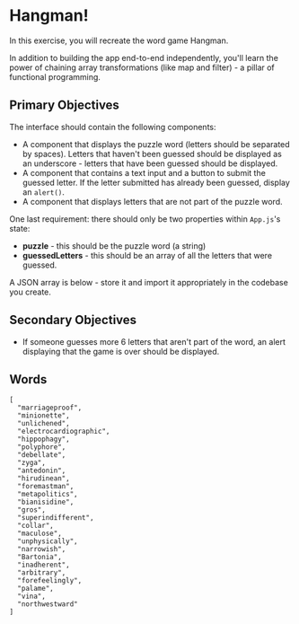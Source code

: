 # Hangman!
In this exercise, you will recreate the word game Hangman.

In addition to building the app end-to-end independently, you'll learn the power of chaining array transformations (like map and filter) - a pillar of functional programming.

## Primary Objectives
The interface should contain the following components:
* A component that displays the puzzle word (letters should be separated by spaces).  Letters that haven't been guessed should be displayed as an underscore - letters that have been guessed should be displayed.
* A component that contains a text input and a button to submit the guessed letter.  If the letter submitted has already been guessed, display an `alert()`.
* A component that displays letters that are not part of the puzzle word.

One last requirement: there should only be two properties within `App.js`'s state:

 - **puzzle** - this should be the puzzle word (a string)
 - **guessedLetters** - this should be an array of all the letters that were guessed.

A JSON array is below - store it and import it appropriately in the codebase you create.

## Secondary Objectives

* If someone guesses more 6 letters that aren't part of the word, an alert displaying that the game is over should be displayed.


## Words
```
[
  "marriageproof",
  "minionette",
  "unlichened",
  "electrocardiographic",
  "hippophagy",
  "polyphore",
  "debellate",
  "zyga",
  "antedonin",
  "hirudinean",
  "foremastman",
  "metapolitics",
  "bianisidine",
  "gros",
  "superindifferent",
  "collar",
  "maculose",
  "unphysically",
  "narrowish",
  "Bartonia",
  "inadherent",
  "arbitrary",
  "forefeelingly",
  "palame",
  "vina",
  "northwestward"
]
```
